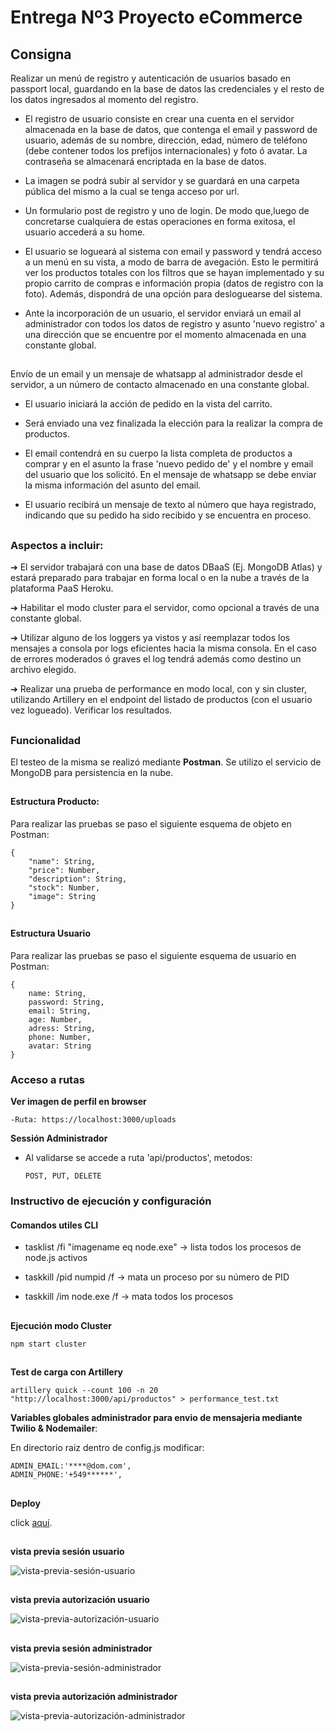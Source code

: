 # Entrega Nº3 Proyecto eCommerce

  

## Consigna

  Realizar un  menú  de  registro  y  autenticación  de  usuarios  basado  en  passport  local, guardando  en la  base  de  datos  las  credenciales  y  el  resto  de  los  datos  ingresados  al  momento  del registro.

 - El  registro  de  usuario  consiste  en  crear  una  cuenta  en  el servidor  almacenada  en  la  base  de datos, que  contenga  el 
   email  y  password  de  usuario, además  de  su  nombre, dirección, edad, número  de  teléfono (debe  contener  todos  los  prefijos 
   internacionales) y  foto  ó  avatar. La contraseña  se  almacenará encriptada  en  la  base  de  datos.

  - La  imagen  se  podrá  subir  al  servidor  y  se  guardará  en  una carpeta  pública  del  mismo  a  la  cual se  tenga  acceso  por 
   url.

 
 - Un  formulario  post  de  registro  y  uno  de  login. De  modo  que,luego  de  concretarse  cualquiera de  estas  operaciones  en  forma 
exitosa, el  usuario  accederá  a  su  home.

  - El  usuario  se  logueará  al  sistema  con  email  y  password  y  tendrá  acceso  a  un  menú  en  su  vista, a modo  de  barra  de avegación. Esto  le  permitirá  ver  los  productos  totales  con los  filtros  que  se hayan implementado  y  su  propio  carrito  de compras  e  información  propia (datos  de  registro  con la  foto). Además, dispondrá  de  una  opción  para  desloguearse  del  sistema.
   
 - Ante  la  incorporación  de  un  usuario, el  servidor  enviará  un 
   email  al  administrador  con  todos  los datos  de  registro  y  asunto  'nuevo registro'  a  una  dirección  que  se  encuentre  por  el  momento almacenada  en  una  constante  global.

  ##
Envío  de  un  email  y  un  mensaje  de  whatsapp  al  administrador  desde  el  servidor, a  un número  de  contacto  almacenado  en  una  constante  global.

 - El  usuario  iniciará  la  acción  de  pedido  en  la  vista  del  carrito.

 - Será  enviado  una  vez  finalizada  la  elección  para  la  realizar la  compra  de  productos.

 - El  email  contendrá  en  su  cuerpo  la  lista  completa  de productos  a  comprar  y  en  el  asunto  la  frase 'nuevo pedido de' y  el  nombre  y  email  del  usuario  que  los  solicitó. En  el mensaje  de  whatsapp se  debe  enviar  la  misma  información  del 
   asunto  del  email.

 - El  usuario  recibirá  un  mensaje  de  texto  al  número  que  haya registrado, indicando  que  su  pedido ha  sido  recibido  y  se 
   encuentra  en  proceso.

  
##
### Aspectos  a incluir:

➔ El  servidor  trabajará  con  una  base  de  datos  DBaaS (Ej. MongoDB  Atlas) y  estará  preparado para  trabajar  en  forma  local  o  en  la  nube  a  través  de  la  plataforma  PaaS  Heroku.

  ➔ Habilitar  el  modo  cluster  para  el  servidor, como  opcional  a  través  de  una  constante  global.

  ➔ Utilizar  alguno  de  los  loggers  ya  vistos  y  así  reemplazar  todos  los  mensajes  a  consola  por  logs eficientes  hacia  la  misma  consola. En  el  caso  de  errores  moderados  ó  graves  el  log  tendrá además  como  destino  un  archivo  elegido.

  ➔ Realizar  una  prueba  de  performance  en  modo  local, con  y  sin  cluster, utilizando  Artillery  en  el endpoint  del  listado  de  productos (con  el  usuario  vez  logueado). Verificar  los  resultados.
  
##
### Funcionalidad

El testeo de la misma se realizó mediante **Postman**. Se utilizo el servicio de MongoDB para persistencia en la nube.


##
#### Estructura Producto:

Para realizar las pruebas se paso el siguiente esquema de objeto en Postman:

  

    {
        "name": String,
        "price": Number,
        "description": String,
        "stock": Number,
        "image": String
    }

##
#### Estructura Usuario
Para realizar las pruebas se paso el siguiente esquema de usuario en Postman:
  

    {
        name: String,
        password: String,
        email: String,
        age: Number,
        adress: String,
        phone: Number,
        avatar: String
    }


### Acceso a rutas

**Ver imagen de perfil en browser**
    
    -Ruta: https://localhost:3000/uploads 

**Sessión Administrador**

- Al validarse se accede a ruta 'api/productos', metodos:
    
      POST, PUT, DELETE


### Instructivo de ejecución y configuración


#### Comandos utiles CLI

- tasklist /fi "imagename eq node.exe" -> lista todos los procesos de node.js activos

- taskkill /pid numpid /f -> mata un proceso por su número de PID

- taskkill /im node.exe /f -> mata todos los procesos

##
**Ejecución modo Cluster**

    npm start cluster 

##
**Test de carga con Artillery**

    artillery quick --count 100 -n 20 "http://localhost:3000/api/productos" > performance_test.txt

**Variables globales administrador para envio de mensajeria mediante Twilio & Nodemailer**:

En directorio raiz dentro de config.js modificar:

    ADMIN_EMAIL:'****@dom.com',
    ADMIN_PHONE:'+549******',

## 

**Deploy**

click [aquí](https://coder-tech-ecommerce.herokuapp.com/).

## 

**vista previa sesión usuario**

![vista-previa-sesión-usuario]()

##
**vista previa autorización usuario**

![vista-previa-autorización-usuario]()

##
**vista previa sesión administrador**

![vista-previa-sesión-administrador]()

##
**vista previa autorización administrador**

![vista-previa-autorización-administrador]()
